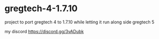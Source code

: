 # gregtech-4-1.7.10
  project to port gregtech 4 to 1.7.10 while letting it run along side gregtech 5

my discord
	https://discord.gg/3vADubk
